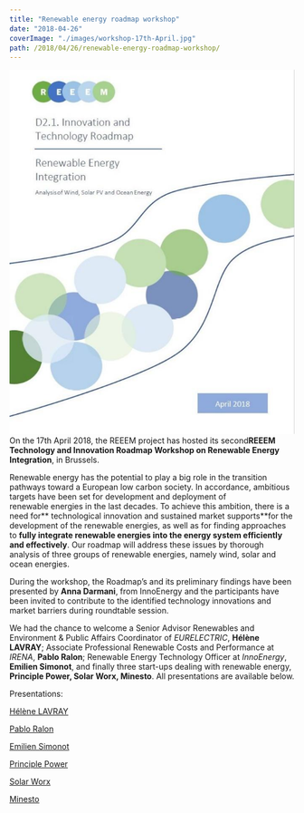 ```yaml
---
title: "Renewable energy roadmap workshop"
date: "2018-04-26"
coverImage: "./images/workshop-17th-April.jpg"
path: /2018/04/26/renewable-energy-roadmap-workshop/
---
```


![Renewable energy roadmap report](./images/workshop-17th-April.jpg)On the 17th April 2018, the REEEM project has hosted its second**REEEM Technology and Innovation Roadmap Workshop on Renewable Energy Integration**, in Brussels.

Renewable energy has the potential to play a big role in the transition pathways toward a European low carbon society. In accordance, ambitious targets have been set for development and deployment of renewable energies in the last decades. To achieve this ambition, there is a need for** technological innovation and sustained market supports**for the development of the renewable energies, as well as for finding approaches to **fully integrate renewable energies into the energy system efficiently and effectively**. Our roadmap will address these issues by thorough analysis of three groups of renewable energies, namely wind, solar and ocean energies.

During the workshop, the Roadmap’s and its preliminary findings have been presented by **Anna Darmani**, from InnoEnergy and the participants have been invited to contribute to the identified technology innovations and market barriers during roundtable session.

We had the chance to welcome a Senior Advisor Renewables and Environment & Public Affairs Coordinator of _EURELECTRIC_, **Hélène LAVRAY**; Associate Professional Renewable Costs and Performance at _IRENA_, **Pablo Ralon**; Renewable Energy Technology Officer at _InnoEnergy_, **Emilien Simonot**, and finally three start-ups dealing with renewable energy, **Principle Power, Solar Worx, Minesto**. All presentations are available below.

Presentations:

[Hélène LAVRAY](https://www.reeem.org/wp-content/uploads/2018/04/Helene-Lavray-Eurelectric.pdf)

[Pablo Ralon](https://www.reeem.org/wp-content/uploads/2018/04/Pablo-Ralon-IRENA.pdf)

[Emilien Simonot](https://www.reeem.org/wp-content/uploads/2018/04/Emilien-Simonot-InnoEnergy.pdf)

[Principle Power](https://www.reeem.org/wp-content/uploads/2018/04/Guillaume-Ardoise-PPI.pdf)

[Solar Worx](https://www.reeem.org/wp-content/uploads/2018/04/SolarWorx-REEEM_Workshop.pdf)

[Minesto](https://www.reeem.org/wp-content/uploads/2018/04/Minesto-REEEM_Workshop.pdf)
